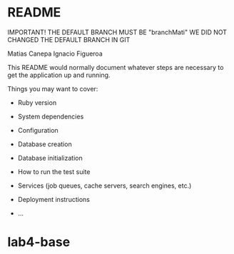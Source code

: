 # README

IMPORTANT!
THE DEFAULT BRANCH MUST BE "branchMati" WE DID NOT CHANGED THE DEFAULT BRANCH IN GIT

Matias Canepa
Ignacio Figueroa


This README would normally document whatever steps are necessary to get the
application up and running.

Things you may want to cover:

* Ruby version

* System dependencies

* Configuration

* Database creation

* Database initialization

* How to run the test suite

* Services (job queues, cache servers, search engines, etc.)

* Deployment instructions

* ...
# lab4-base
